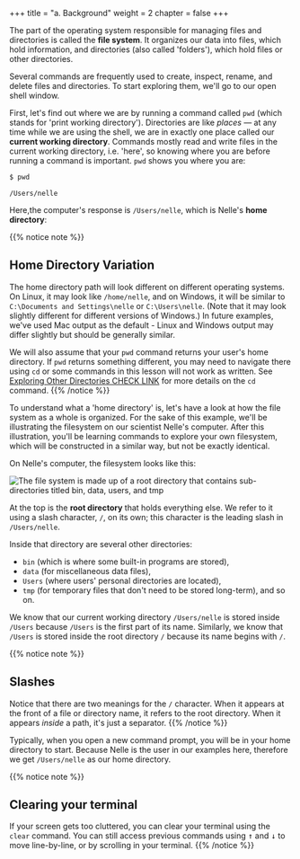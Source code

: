 +++
title = "a. Background"
weight = 2
chapter = false
+++

The part of the operating system responsible for managing files and directories
is called the **file system**. It organizes our data into files,
which hold information, and directories (also called 'folders'),
which hold files or other directories.

Several commands are frequently used to create, inspect, rename, and delete files and directories.
To start exploring them, we'll go to our open shell window.

First, let's find out where we are by running a command called `pwd`
(which stands for 'print working directory'). Directories are like *places* — at any time
while we are using the shell, we are in exactly one place called
our **current working directory**. Commands mostly read and write files in the
current working directory, i.e. 'here', so knowing where you are before running
a command is important. `pwd` shows you where you are:

```Bash
$ pwd
```

~~~
/Users/nelle
~~~


Here,the computer's response is `/Users/nelle`,
which is Nelle's **home directory**:

{{% notice note %}}
## Home Directory Variation

The home directory path will look different on different operating systems.
On Linux, it may look like `/home/nelle`,
and on Windows, it will be similar to `C:\Documents and Settings\nelle` or
`C:\Users\nelle`.
(Note that it may look slightly different for different versions of Windows.)
In future examples, we've used Mac output as the default - Linux and Windows
output may differ slightly but should be generally similar.

We will also assume that your `pwd` command returns your user's home directory.
If `pwd` returns something different, you may need to navigate there using `cd`
or some commands in this lesson will not work as written.
See [Exploring Other Directories CHECK LINK](#exploring-other-directories) for more details
on the `cd` command.
{{% /notice %}}

To understand what a 'home directory' is,
let's have a look at how the file system as a whole is organized.  For the
sake of this example, we'll be
illustrating the filesystem on our scientist Nelle's computer.  After this
illustration, you'll be learning commands to explore your own filesystem,
which will be constructed in a similar way, but not be exactly identical.

On Nelle's computer, the filesystem looks like this:

![The file system is made up of a root directory that contains sub-directories
titled bin, data, users, and tmp](images/filesystem.svg "The file system is made 
up of a root directory that contains sub-directories titled bin, data, users, and tmp")

At the top is the **root directory** that holds everything else.
We refer to it using a slash character, `/`, on its own;
this character is the leading slash in `/Users/nelle`.

Inside that directory are several other directories:
- `bin` (which is where some built-in programs are stored),
- `data` (for miscellaneous data files),
- `Users` (where users' personal directories are located),
- `tmp` (for temporary files that don't need to be stored long-term),
and so on.

We know that our current working directory `/Users/nelle` is stored inside `/Users`
because `/Users` is the first part of its name.
Similarly,
we know that `/Users` is stored inside the root directory `/`
because its name begins with `/`.

{{% notice note %}}
## Slashes

Notice that there are two meanings for the `/` character.
When it appears at the front of a file or directory name,
it refers to the root directory. When it appears *inside* a path,
it's just a separator.
{{% /notice %}}

Typically, when you open a new command prompt, you will be in
your home directory to start. Because Nelle is the user in our
examples here, therefore we get `/Users/nelle` as our home directory.

{{% notice note %}}
## Clearing your terminal

If your screen gets too cluttered, you can clear your terminal using the
`clear` command. You can still access previous commands using <kbd>↑</kbd>
and <kbd>↓</kbd> to move line-by-line, or by scrolling in your terminal.
{{% /notice %}}